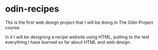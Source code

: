 # odin-recipes

Ths is the first web design project that I will be doing in The Odin Project course. 

In it I will be designing a recipe website using HTML, putting to the test everything I have learned so far about HTML and web design.